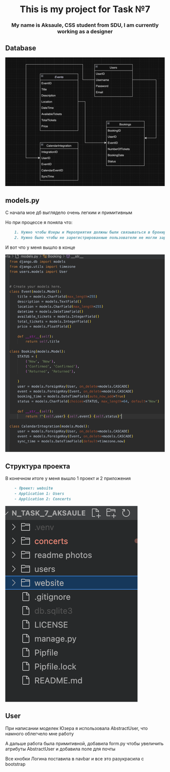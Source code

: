 <h1 align="center">This is my project for Task №7 </h1> 
<h3 align="center">My name is Aksaule, CSS student from SDU, I am currently working as a designer</h3>


## Database
![Фото дб](https://github.com/aksaule-bagytzhanova/n_task_7_aksaule/blob/main/readme%20photos/DB.png)

## models.py
С начала мое дб выглядело очень легким и примитивным

Но при процессе я поняла что: 

```markdown
    1. Нужно чтобы Юзеры и Мероприятия должны были связываться в бронировании 
    2. Нужно было чтобы не зарегистрированные пользователи не могли зарегистрироваться на мероприятие и так далее 
```

И вот что у меня вышло в конце

![Фото models.py](https://github.com/aksaule-bagytzhanova/n_task_7_aksaule/blob/main/readme%20photos/models.png)

## Структура проекта 

В конечном итоге у меня вышло 1 проект и 2 приложения 

```markdown
    - Проект: website 
    - Application 1: Users
    - Application 2: Concerts
```
![Фото project](https://github.com/aksaule-bagytzhanova/n_task_7_aksaule/blob/main/readme%20photos/project_s.png)


## User 

При написании моделек Юзера я использовала AbstractUser, что намного облегчело мне работу

А дальше работа была примитивной, добавила form.py чтобы увеличить атрибуты AbstractUser и добавила поле для почты

Все кнобки Логина поставила в navbar и все это разукрасила с bootstrap



